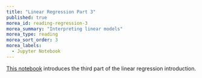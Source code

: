 ```yaml
---
title: "Linear Regression Part 3"
published: true
morea_id: reading-regression-3
morea_summary: "Interpreting linear models"
morea_type: reading
morea_sort_order: 3
morea_labels:
  - Jupyter Notebook
---
```


[This notebook](./resources/Linear_Regression_Part_3.ipynb) introduces the third part of the linear regression introduction.
 
